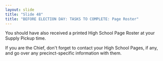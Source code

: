```yaml
---
layout: slide
title: "Slide 48"
title: "BEFORE ELECTION DAY: TASKS TO COMPLETE: Page Roster"
---
```


You should have also received a printed High School Page Roster at your Supply Pickup time.

If you are the Chief, don't forget to contact your High School Pages, if any, and go over any precinct-specific information with them.
